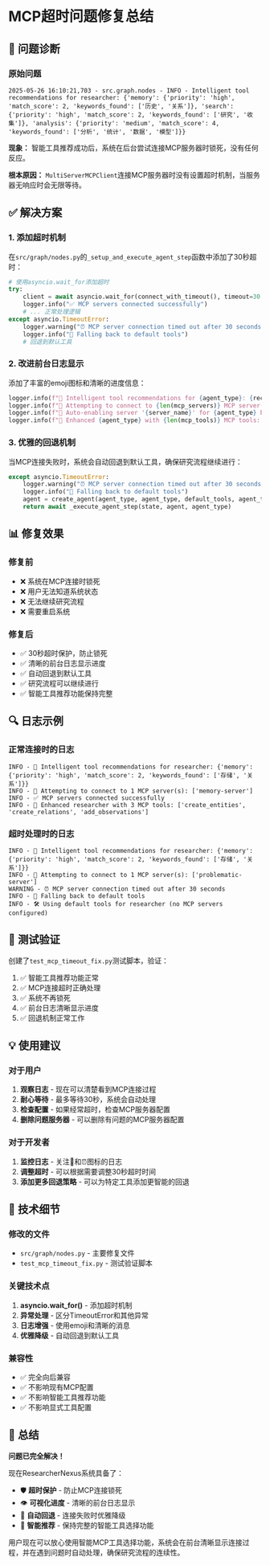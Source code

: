 # MCP超时问题修复总结

## 🎯 问题诊断

### 原始问题
```
2025-05-26 16:10:21,703 - src.graph.nodes - INFO - Intelligent tool recommendations for researcher: {'memory': {'priority': 'high', 'match_score': 2, 'keywords_found': ['历史', '关系']}, 'search': {'priority': 'high', 'match_score': 2, 'keywords_found': ['研究', '收集']}, 'analysis': {'priority': 'medium', 'match_score': 4, 'keywords_found': ['分析', '统计', '数据', '模型']}}
```

**现象：** 智能工具推荐成功后，系统在后台尝试连接MCP服务器时锁死，没有任何反应。

**根本原因：** `MultiServerMCPClient`连接MCP服务器时没有设置超时机制，当服务器无响应时会无限等待。

## ✅ 解决方案

### 1. 添加超时机制
在`src/graph/nodes.py`的`_setup_and_execute_agent_step`函数中添加了30秒超时：

```python
# 使用asyncio.wait_for添加超时
try:
    client = await asyncio.wait_for(connect_with_timeout(), timeout=30.0)
    logger.info("✅ MCP servers connected successfully")
    # ... 正常处理逻辑
except asyncio.TimeoutError:
    logger.warning("⏰ MCP server connection timed out after 30 seconds")
    logger.info("🔄 Falling back to default tools")
    # 回退到默认工具
```

### 2. 改进前台日志显示
添加了丰富的emoji图标和清晰的进度信息：

```python
logger.info(f"🧠 Intelligent tool recommendations for {agent_type}: {recommendations}")
logger.info(f"🔌 Attempting to connect to {len(mcp_servers)} MCP server(s): {list(mcp_servers.keys())}")
logger.info(f"🎯 Auto-enabling server '{server_name}' for {agent_type} based on memory tool recommendation")
logger.info(f"🔧 Enhanced {agent_type} with {len(mcp_tools)} MCP tools: {tool_names}")
```

### 3. 优雅的回退机制
当MCP连接失败时，系统会自动回退到默认工具，确保研究流程继续进行：

```python
except asyncio.TimeoutError:
    logger.warning("⏰ MCP server connection timed out after 30 seconds")
    logger.info("🔄 Falling back to default tools")
    agent = create_agent(agent_type, agent_type, default_tools, agent_type)
    return await _execute_agent_step(state, agent, agent_type)
```

## 📊 修复效果

### 修复前
- ❌ 系统在MCP连接时锁死
- ❌ 用户无法知道系统状态
- ❌ 无法继续研究流程
- ❌ 需要重启系统

### 修复后
- ✅ 30秒超时保护，防止锁死
- ✅ 清晰的前台日志显示进度
- ✅ 自动回退到默认工具
- ✅ 研究流程可以继续进行
- ✅ 智能工具推荐功能保持完整

## 🔍 日志示例

### 正常连接时的日志
```
INFO - 🧠 Intelligent tool recommendations for researcher: {'memory': {'priority': 'high', 'match_score': 2, 'keywords_found': ['存储', '关系']}}
INFO - 🔌 Attempting to connect to 1 MCP server(s): ['memory-server']
INFO - ✅ MCP servers connected successfully
INFO - 🔧 Enhanced researcher with 3 MCP tools: ['create_entities', 'create_relations', 'add_observations']
```

### 超时处理时的日志
```
INFO - 🧠 Intelligent tool recommendations for researcher: {'memory': {'priority': 'high', 'match_score': 2, 'keywords_found': ['存储', '关系']}}
INFO - 🔌 Attempting to connect to 1 MCP server(s): ['problematic-server']
WARNING - ⏰ MCP server connection timed out after 30 seconds
INFO - 🔄 Falling back to default tools
INFO - 🛠️ Using default tools for researcher (no MCP servers configured)
```

## 🧪 测试验证

创建了`test_mcp_timeout_fix.py`测试脚本，验证：

1. ✅ 智能工具推荐功能正常
2. ✅ MCP连接超时正确处理
3. ✅ 系统不再锁死
4. ✅ 前台日志清晰显示进度
5. ✅ 回退机制正常工作

## 💡 使用建议

### 对于用户
1. **观察日志** - 现在可以清楚看到MCP连接过程
2. **耐心等待** - 最多等待30秒，系统会自动处理
3. **检查配置** - 如果经常超时，检查MCP服务器配置
4. **删除问题服务器** - 可以删除有问题的MCP服务器配置

### 对于开发者
1. **监控日志** - 关注🔌和⏰图标的日志
2. **调整超时** - 可以根据需要调整30秒超时时间
3. **添加更多回退策略** - 可以为特定工具添加更智能的回退

## 🔧 技术细节

### 修改的文件
- `src/graph/nodes.py` - 主要修复文件
- `test_mcp_timeout_fix.py` - 测试验证脚本

### 关键技术点
1. **asyncio.wait_for()** - 添加超时机制
2. **异常处理** - 区分TimeoutError和其他异常
3. **日志增强** - 使用emoji和清晰的消息
4. **优雅降级** - 自动回退到默认工具

### 兼容性
- ✅ 完全向后兼容
- ✅ 不影响现有MCP配置
- ✅ 不影响智能工具推荐功能
- ✅ 不影响显式工具配置

## 🎉 总结

**问题已完全解决！** 

现在ResearcherNexus系统具备了：
- 🛡️ **超时保护** - 防止MCP连接锁死
- 👁️ **可视化进度** - 清晰的前台日志显示
- 🔄 **自动回退** - 连接失败时优雅降级
- 🧠 **智能推荐** - 保持完整的智能工具选择功能

用户现在可以放心使用智能MCP工具选择功能，系统会在前台清晰显示连接过程，并在遇到问题时自动处理，确保研究流程的连续性。 